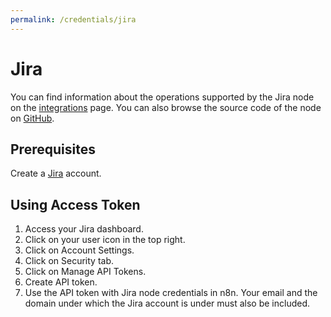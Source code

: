 ```yaml
---
permalink: /credentials/jira
---
```


# Jira

You can find information about the operations supported by the Jira node on the [integrations](https://n8n.io/integrations/n8n-nodes-base.jira) page. You can also browse the source code of the node on [GitHub](https://github.com/n8n-io/n8n/tree/master/packages/nodes-base/nodes/Jira).

## Prerequisites

Create a [Jira](https://www.JIRA.com/) account.

## Using Access Token

1. Access your Jira dashboard.
2. Click on your user icon in the top right.
3. Click on Account Settings.
4. Click on Security tab.
5. Click on Manage API Tokens.
6. Create API token.
7. Use the API token with Jira node credentials in n8n. Your email and the domain under which the Jira account is under must also be included.
